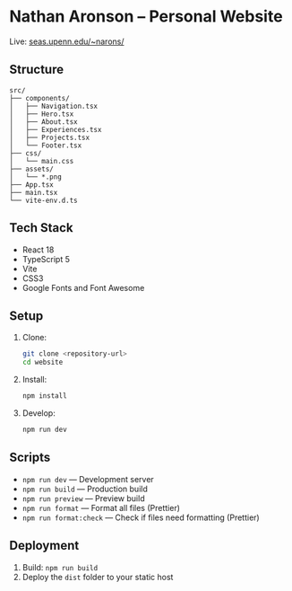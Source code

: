 # Nathan Aronson – Personal Website

Live: [seas.upenn.edu/~narons/](https://seas.upenn.edu/~narons/)

## Structure
```
src/
├── components/
│   ├── Navigation.tsx
│   ├── Hero.tsx
│   ├── About.tsx
│   ├── Experiences.tsx
│   ├── Projects.tsx
│   └── Footer.tsx
├── css/
│   └── main.css
├── assets/
│   └── *.png
├── App.tsx
├── main.tsx
└── vite-env.d.ts
```

## Tech Stack
- React 18
- TypeScript 5
- Vite
- CSS3
- Google Fonts and Font Awesome

## Setup
1. Clone:
   ```bash
   git clone <repository-url>
   cd website
   ```
2. Install:
   ```bash
   npm install
   ```
3. Develop:
   ```bash
   npm run dev
   ```

## Scripts
- `npm run dev` — Development server
- `npm run build` — Production build
- `npm run preview` — Preview build
- `npm run format` — Format all files (Prettier)
- `npm run format:check` — Check if files need formatting (Prettier)

## Deployment
1. Build: `npm run build`
2. Deploy the `dist` folder to your static host
